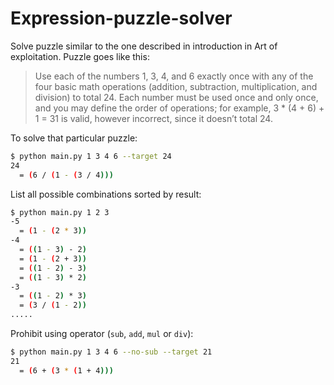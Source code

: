 # Expression-puzzle-solver
Solve puzzle similar to the one described in introduction in Art of exploitation. Puzzle goes like this:
> Use each of the numbers 1, 3, 4, and 6 exactly once with any of the four basic math operations (addition, subtraction, multiplication, and division) to total 24. Each number must be used once and only once, and you may define the order of operations; for example, 3 * (4 + 6) + 1 = 31 is valid, however incorrect, since it doesn’t total 24.

To solve that particular puzzle:
```bash
$ python main.py 1 3 4 6 --target 24
24
  = (6 / (1 - (3 / 4)))
```

List all possible combinations sorted by result:
```bash
$ python main.py 1 2 3
-5
  = (1 - (2 * 3))
-4
  = ((1 - 3) - 2)
  = (1 - (2 + 3))
  = ((1 - 2) - 3)
  = ((1 - 3) * 2)
-3
  = ((1 - 2) * 3)
  = (3 / (1 - 2))
.....
```

Prohibit using operator (`sub`, `add`, `mul` or `div`):
```bash
$ python main.py 1 3 4 6 --no-sub --target 21
21
  = (6 + (3 * (1 + 4)))
```
